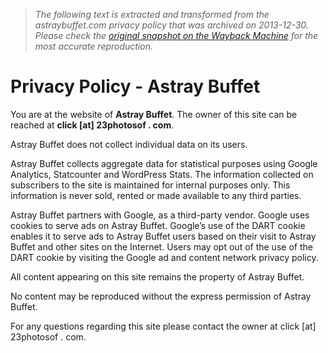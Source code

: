 > *The following text is extracted and transformed from the astraybuffet.com privacy policy that was archived on 2013-12-30. Please check the [original snapshot on the Wayback Machine](https://web.archive.org/web/20131230020219id_/http%3A//astraybuffet.com/privacy) for the most accurate reproduction.*

# Privacy Policy - Astray Buffet

You are at the website of **Astray Buffet**. The owner of this site can be reached at **click [at] 23photosof . com**.

Astray Buffet does not collect individual data on its users.

Astray Buffet collects aggregate data for statistical purposes using Google Analytics, Statcounter and WordPress Stats. The information collected on subscribers to the site is maintained for internal purposes only. This information is never sold, rented or made available to any third parties.

Astray Buffet partners with Google, as a third-party vendor. Google uses cookies to serve ads on Astray Buffet. Google’s use of the DART cookie enables it to serve ads to Astray Buffet users based on their visit to Astray Buffet and other sites on the Internet. Users may opt out of the use of the DART cookie by visiting the Google ad and content network privacy policy.

All content appearing on this site remains the property of Astray Buffet.

No content may be reproduced without the express permission of Astray Buffet.

For any questions regarding this site please contact the owner at click [at] 23photosof . com.
